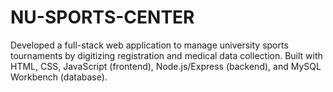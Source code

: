 # NU-SPORTS-CENTER
 Developed a full-stack web application to manage university sports  tournaments by digitizing registration and medical data collection. Built  with HTML, CSS, JavaScript (frontend), Node.js/Express (backend), and  MySQL Workbench (database).
